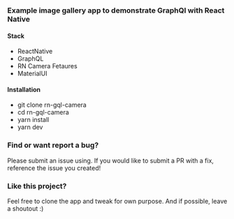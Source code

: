 ### Example image gallery app to demonstrate GraphQl with React Native 

#### Stack
- ReactNative
- GraphQL
- RN Camera Fetaures
- MaterialUI

#### Installation
- git clone rn-gql-camera
- cd rn-gql-camera
- yarn install
- yarn dev

### Find or want report a bug?
Please submit an issue using. If you would like to submit a PR with a fix, reference the issue you created!

### Like this project?
Feel free to clone the app and tweak for own purpose. And if possible, leave a shoutout :)
